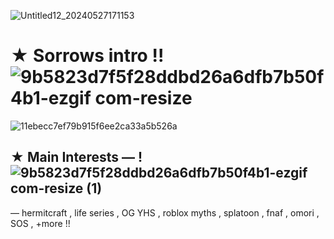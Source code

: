 ![Untitled12_20240527171153](https://github.com/tiredsorrow/tiredsorrow/assets/168008218/63d3e49a-3afe-4102-8e04-5814b61d08f3)

  # ★ Sorrows intro !!![9b5823d7f5f28ddbd26a6dfb7b50f4b1-ezgif com-resize](https://github.com/tiredsorrow/tiredsorrow/assets/168008218/d33a7786-e566-4130-9986-24b956606f37)

![11ebecc7ef79b915f6ee2ca33a5b526a](https://github.com/tiredsorrow/tiredsorrow/assets/168008218/e07eb201-6206-428f-a3ce-96b0c911df78)


## ★ Main Interests — ! ![9b5823d7f5f28ddbd26a6dfb7b50f4b1-ezgif com-resize (1)](https://github.com/tiredsorrow/tiredsorrow/assets/168008218/2b2b8697-301e-47ea-970d-a1f21e1a483e)

— hermitcraft , life series , OG YHS , roblox myths , splatoon , fnaf , omori , SOS , +more !!

<!---
tiredsorrow/tiredsorrow is a ✨ special ✨ repository because its `README.md` (this file) appears on your GitHub profile.
You can click the Preview link to take a look at your changes.
--->
